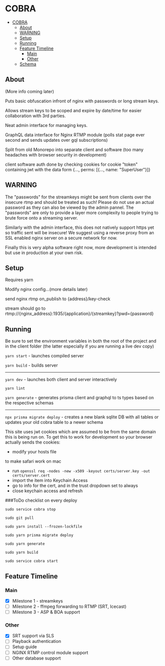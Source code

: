 # COBRA

- [COBRA](#cobra)
  - [About](#about)
  - [WARNING](#warning)
  - [Setup](#setup)
  - [Running](#running)
  - [Feature Timeline](#feature-timeline)
    - [Main](#main)
    - [Other](#other)
  - [Schema](#schema)


## About
(More info coming later)

Puts basic obfuscation infront of nginx with passwords or long stream keys.

Allows stream keys to be scoped and expire by date/time for easier collaboration with 3rd parties.

Neat admin interface for managing keys.

GraphQL data interface for Nginx RTMP module (polls stat page ever second and sends updates over gql subscriptions)

Split from old Monorepo into separate client and software (too many headaches with browser security in development)

client software auth done by checking cookies for cookie "token" containing jwt with the data form {..., perms: [{..., name: "SuperUser"}]}
## WARNING

The "passwords" for the streamkeys might be sent from clients over the insecure rtmp and should be treated as such! Please do not use an actual password as they can also be viewed by the admin pannel. The "passwords" are only to provide a layer more complexity to people trying to brute force onto a streaming server.

Similarly with the admin interface, this does not natively support https yet so traffic sent will be insecure! We suggest using a reverse proxy from an SSL enabled nginx server on a secure network for now.

Finally this is very alpha software right now, more development is intended but use in production at your own risk.

## Setup
Requires yarn

Modify nginx config...(more details later)

send nginx rtmp on_publish to {address}/key-check

stream should go to rtmp://{nginx_address}:1935/{application}/{streamkey}?pwd={password}

## Running
Be sure to set the environment variables in both the root of the project and in the client folder (the latter especially if you are running a live dev copy)

`yarn start` - launches compiled server

`yarn build` - builds server

---

`yarn dev` - launches both client and server interactively

`yarn lint`

`yarn generate` - generates prisma client and graphql to ts types based on the respective schemas

---

`npx prisma migrate deploy` - creates a new blank sqlite DB with all tables or updates your old cobra table to a newer schema

This site uses jwt cookies which are assumed to be from the same domain this is being run on. To get this to work for development so your browser actually sends the cookies:
* modify your hosts file

to make safari work on mac
* run `openssl req -nodes -new -x509 -keyout certs/server.key -out certs/server.cert`
* import the item into Keychain Access
* go to info for the cert, and in the trust dropdown set to always
* close keychain access and refresh


###ToDo checklist on every deploy

`sudo service cobra stop`

`sudo git pull`

`sudo yarn install --frozen-lockfile`

`sudo yarn prisma migrate deploy`

`sudo yarn generate`

`sudo yarn build`

`sudo service cobra start`



## Feature Timeline
### Main
- [x] Milestone 1 - streamkeys
- [ ] Milestone 2 - ffmpeg forwarding to RTMP (SRT, Icecast)
- [ ] Milestone 3 - ASP & BOA support

### Other
- [x] SRT support via SLS
- [ ] Playback authentication
- [ ] Setup guide
- [ ] NGINX RTMP control module support
- [ ] Other database support